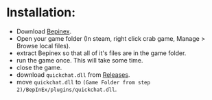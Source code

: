 # Installation:
- Download [Bepinex](https://builds.bepinex.dev/projects/bepinex_be/577/BepInEx_UnityIL2CPP_x64_ec79ad0_6.0.0-be.577.zip).
- Open your game folder (In steam, right click crab game, Manage > Browse local files).
- extract Bepinex so that all of it's files are in the game folder.
- run the game once. This will take some time.
- close the game.
- download `quickchat.dll` from [Releases](https://github.com/o7Moon/CrabGame.QuickChat/releases/download/v1.0/quickchat.dll).
- move `quickchat.dll` to `(Game Folder from step 2)/BepInEx/plugins/quickchat.dll`.